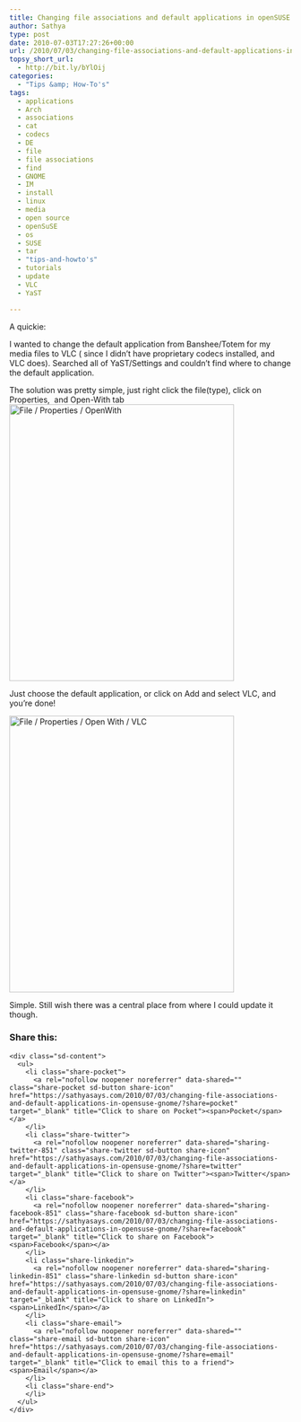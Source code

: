 ```yaml
---
title: Changing file associations and default applications in openSUSE / Gnome
author: Sathya
type: post
date: 2010-07-03T17:27:26+00:00
url: /2010/07/03/changing-file-associations-and-default-applications-in-opensuse-gnome/
topsy_short_url:
  - http://bit.ly/bYlOij
categories:
  - "Tips &amp; How-To's"
tags:
  - applications
  - Arch
  - associations
  - cat
  - codecs
  - DE
  - file
  - file associations
  - find
  - GNOME
  - IM
  - install
  - linux
  - media
  - open source
  - openSuSE
  - os
  - SUSE
  - tar
  - "tips-and-howto's"
  - tutorials
  - update
  - VLC
  - YaST

---
```

A quickie:

I wanted to change the default application from Banshee/Totem for my media files to VLC ( since I didn&#8217;t have proprietary codecs installed, and VLC does). Searched all of YaST/Settings and couldn&#8217;t find where to change the default application.

<!--more-->The solution was pretty simple, just right click the file(type), click on Properties,  and Open-With tab

<img data-attachment-id="852" data-permalink="https://sathyasays.com/2010/07/03/changing-file-associations-and-default-applications-in-opensuse-gnome/properties-openwith/" data-orig-file="https://i1.wp.com/sathyasays.com/wp-content/uploads/2010/07/properties-openwith.png?fit=401%2C493&ssl=1" data-orig-size="401,493" data-comments-opened="1" data-image-meta="{&quot;aperture&quot;:&quot;0&quot;,&quot;credit&quot;:&quot;&quot;,&quot;camera&quot;:&quot;&quot;,&quot;caption&quot;:&quot;&quot;,&quot;created_timestamp&quot;:&quot;0&quot;,&quot;copyright&quot;:&quot;&quot;,&quot;focal_length&quot;:&quot;0&quot;,&quot;iso&quot;:&quot;0&quot;,&quot;shutter_speed&quot;:&quot;0&quot;,&quot;title&quot;:&quot;&quot;}" data-image-title="File / Properties / OpenWith" data-image-description="" data-medium-file="https://i1.wp.com/sathyasays.com/wp-content/uploads/2010/07/properties-openwith.png?fit=401%2C493&ssl=1" data-large-file="https://i1.wp.com/sathyasays.com/wp-content/uploads/2010/07/properties-openwith.png?fit=401%2C493&ssl=1" class="aligncenter size-full wp-image-852" title="File / Properties / OpenWith" src="https://i1.wp.com/sathyasays.com/wp-content/uploads/2010/07/properties-openwith.png?resize=401%2C493" alt="File / Properties / OpenWith" width="401" height="493" data-recalc-dims="1" />

Just choose the default application, or click on Add and select VLC, and you&#8217;re done!

<img data-attachment-id="853" data-permalink="https://sathyasays.com/2010/07/03/changing-file-associations-and-default-applications-in-opensuse-gnome/properties-openwith-vlc/" data-orig-file="https://i2.wp.com/sathyasays.com/wp-content/uploads/2010/07/properties-openwith-vlc.png?fit=401%2C493&ssl=1" data-orig-size="401,493" data-comments-opened="1" data-image-meta="{&quot;aperture&quot;:&quot;0&quot;,&quot;credit&quot;:&quot;&quot;,&quot;camera&quot;:&quot;&quot;,&quot;caption&quot;:&quot;&quot;,&quot;created_timestamp&quot;:&quot;0&quot;,&quot;copyright&quot;:&quot;&quot;,&quot;focal_length&quot;:&quot;0&quot;,&quot;iso&quot;:&quot;0&quot;,&quot;shutter_speed&quot;:&quot;0&quot;,&quot;title&quot;:&quot;&quot;}" data-image-title="File / Properties / Open With / VLC" data-image-description="" data-medium-file="https://i2.wp.com/sathyasays.com/wp-content/uploads/2010/07/properties-openwith-vlc.png?fit=401%2C493&ssl=1" data-large-file="https://i2.wp.com/sathyasays.com/wp-content/uploads/2010/07/properties-openwith-vlc.png?fit=401%2C493&ssl=1" class="aligncenter size-full wp-image-853" title="File / Properties / Open With / VLC" src="https://i2.wp.com/sathyasays.com/wp-content/uploads/2010/07/properties-openwith-vlc.png?resize=401%2C493" alt="File / Properties / Open With / VLC" width="401" height="493" data-recalc-dims="1" />

Simple. Still wish there was a central place from where I could update it though.

<div class="sharedaddy sd-sharing-enabled">
  <div class="robots-nocontent sd-block sd-social sd-social-icon-text sd-sharing">
    <h3 class="sd-title">
      Share this:
    </h3>
    
    <div class="sd-content">
      <ul>
        <li class="share-pocket">
          <a rel="nofollow noopener noreferrer" data-shared="" class="share-pocket sd-button share-icon" href="https://sathyasays.com/2010/07/03/changing-file-associations-and-default-applications-in-opensuse-gnome/?share=pocket" target="_blank" title="Click to share on Pocket"><span>Pocket</span></a>
        </li>
        <li class="share-twitter">
          <a rel="nofollow noopener noreferrer" data-shared="sharing-twitter-851" class="share-twitter sd-button share-icon" href="https://sathyasays.com/2010/07/03/changing-file-associations-and-default-applications-in-opensuse-gnome/?share=twitter" target="_blank" title="Click to share on Twitter"><span>Twitter</span></a>
        </li>
        <li class="share-facebook">
          <a rel="nofollow noopener noreferrer" data-shared="sharing-facebook-851" class="share-facebook sd-button share-icon" href="https://sathyasays.com/2010/07/03/changing-file-associations-and-default-applications-in-opensuse-gnome/?share=facebook" target="_blank" title="Click to share on Facebook"><span>Facebook</span></a>
        </li>
        <li class="share-linkedin">
          <a rel="nofollow noopener noreferrer" data-shared="sharing-linkedin-851" class="share-linkedin sd-button share-icon" href="https://sathyasays.com/2010/07/03/changing-file-associations-and-default-applications-in-opensuse-gnome/?share=linkedin" target="_blank" title="Click to share on LinkedIn"><span>LinkedIn</span></a>
        </li>
        <li class="share-email">
          <a rel="nofollow noopener noreferrer" data-shared="" class="share-email sd-button share-icon" href="https://sathyasays.com/2010/07/03/changing-file-associations-and-default-applications-in-opensuse-gnome/?share=email" target="_blank" title="Click to email this to a friend"><span>Email</span></a>
        </li>
        <li class="share-end">
        </li>
      </ul>
    </div>
  </div>
</div>